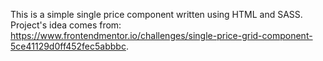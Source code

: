 This is a simple single price component written using HTML and SASS.
Project's idea comes from: https://www.frontendmentor.io/challenges/single-price-grid-component-5ce41129d0ff452fec5abbbc.
